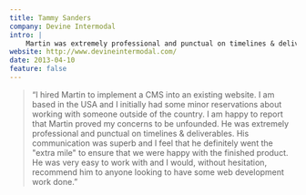 ```yaml
---
title: Tammy Sanders
company: Devine Intermodal
intro: |
    Martin was extremely professional and punctual on timelines & deliverables. His communication was superb and I feel that he definitely went the "extra mile" to ensure that we were happy with the finished product.
website: http://www.devineintermodal.com/
date: 2013-04-10
feature: false
---
```


> “I hired Martin to implement a CMS into an existing website. I am based in the USA and I initially had some minor reservations about working with someone outside of the country. I am happy to report that Martin proved my concerns to be unfounded. He was extremely professional and punctual on timelines & deliverables. His communication was superb and I feel that he definitely went the "extra mile" to ensure that we were happy with the finished product. He was very easy to work with and I would, without hesitation, recommend him to anyone looking to have some web development work done.”
